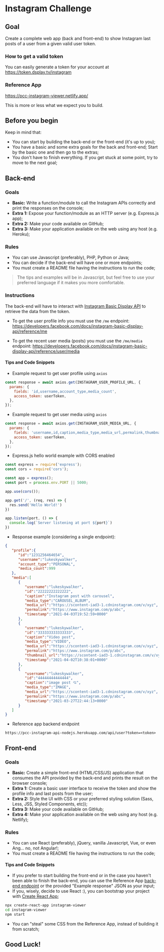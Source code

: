 # Instagram Challenge

## Goal

Create a complete web app (back and front-end) to show Instagram last posts of a user from a given valid user token.

### How to get a valid token

You can easily generate a token for your account at https://token.dsplay.tv/instagram

### Reference App

https://pcc-instagram-viewer.netlify.app/

This is more or less what we expect you to build.

## Before you begin

Keep in mind that:
- You can start by building the back-end or the front-end (it's up to you);
- You have a basic and some extra goals for the back and front-end; Start by the basic one and then go to the extras;
- You don't have to finish everything. If you get stuck at some point, try to move to the next goal;


## Back-end

### Goals

- **Basic:** Write a function/module to call the Instagram APIs correctly and print the responses on the console;
- **Extra 1:** Expose your function/module as an HTTP server (e.g. Express.js app);
- **Extra 2:** Make your code available on GitHub;
- **Extra 3:** Make your application available on the web using any host (e.g. Heroku);


### Rules

- You can use Javascript (preferably), PHP, Python or Java;
- You can decide if the back-end will have one or more endpoints;
- You must create a README file having the instructions to run the code;

> The tips and examples will be in Javascript, but feel free to use your preferred language if it makes you more comfortable.


### Instructions

The back-end will have to interact with [Instagram Basic Display API](https://developers.facebook.com/docs/instagram-basic-display-api) to retrieve the data from the token.

- To get the user profile info you must use the `/me` endpoint: https://developers.facebook.com/docs/instagram-basic-display-api/reference/me

- To get the recent user media (posts) you must use the `/me/media` endpoint: https://developers.facebook.com/docs/instagram-basic-display-api/reference/user/media 


#### Tips and Code Snippets

- Example request to get user profile using `axios`
```js
const response = await axios.get(INSTAGRAM_USER_PROFILE_URL, {
  params: {
    fields: 'id,username,account_type,media_count',
    access_token: userToken,
  },
});
```

- Example request to get user media using `axios`
```js
const response = await axios.get(INSTAGRAM_USER_MEDIA_URL, {
  params: {
    fields: 'username,id,caption,media_type,media_url,permalink,thumbnail_url,timestamp',
    access_token: userToken,
  },
});
```

- Express.js hello world example with CORS enabled
```js
const express = require('express');
const cors = require('cors');

const app = express();
const port = process.env.PORT || 5000;

app.use(cors());

app.get('/', (req, res) => {
  res.send('Hello World!')
})

app.listen(port, () => {
  console.log(`Server listening at port ${port}`)
})
```

- Response example (considering a single endpoint):
```json
{
   "profile":{
      "id":"1231256464654",
      "username":"lukeskywalker",
      "account_type":"PERSONAL",
      "media_count":999
   },
   "media":[
      {
         "username":"lukeskywalker",
         "id":"22222222222222",
         "caption":"Instagram post with carousel",
         "media_type":"CAROUSEL_ALBUM",
         "media_url":"https://scontent-iad3-1.cdninstagram.com/v/xyz",
         "permalink":"https://www.instagram.com/p/abc",
         "timestamp":"2021-04-03T19:52:59+0000"
      },
      {
         "username":"lukeskywalker",
         "id":"333333333333333",
         "caption":"Video post",
         "media_type":"VIDEO",
         "media_url":"https://scontent-iad3-1.cdninstagram.com/v/xyz",
         "permalink":"https://www.instagram.com/p/abc",
         "thumbnail_url":"https://scontent-iad3-1.cdninstagram.com/v/xyz",
         "timestamp":"2021-04-02T10:38:01+0000"
      },
      {
         "username":"lukeskywalker",
         "id":"44444444444444",
         "caption":"image post 💘",
         "media_type":"IMAGE",
         "media_url":"https://scontent-iad3-1.cdninstagram.com/v/xyz",
         "permalink":"https://www.instagram.com/p/abc",
         "timestamp":"2021-03-27T22:44:13+0000"
      }
   ]
}
```

- Reference app backend endpoint
```
https://pcc-instagram-api-nodejs.herokuapp.com/api/user?token=<token>
```

## Front-end

### Goals

- **Basic:** Create a simple front-end (HTML/CSS/JS) application that consumes the API provided by the back-end and prints the result on the browser console;
- **Extra 1:** Create a basic user interface to receive the token and show the profile info and last posts from the user;
- **Extra 2:** Style the UI with CSS or your preferred styling solution (Sass, Less, JSS, Styled Components, etc));
- **Extra 3:** Make your code available on GitHub;
- **Extra 4:** Make your application available on the web using any host (e.g. Netlify);


### Rules

- You can use React (preferably), jQuery, vanilla Javascript, Vue, or even Ang... no, not Angular!;
- You must create a README file having the instructions to run the code;


#### Tips and Code Snippets

- If you prefer to start building the front-end or in the case you haven't been able to finish the back-end, you can use the Reference App [back-end endpoint](https://pcc-instagram-api-nodejs.herokuapp.com/api/user?token=<token>) or the provided "Example response" JSON as your input;
- If you, wisely, decide to use React :), you can bootstrap your project with [Create React App](https://reactjs.org/docs/create-a-new-react-app.html);
```sh
npx create-react-app instagram-viewer
cd instagram-viewer
npm start
```
- You can "steal" some CSS from the Reference App, instead of building it from scratch;

## Good Luck!
